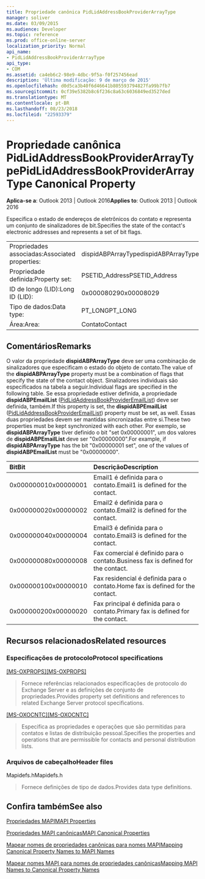 ```yaml
---
title: Propriedade canônica PidLidAddressBookProviderArrayType
manager: soliver
ms.date: 03/09/2015
ms.audience: Developer
ms.topic: reference
ms.prod: office-online-server
localization_priority: Normal
api_name:
- PidLidAddressBookProviderArrayType
api_type:
- COM
ms.assetid: ca4eb6c2-98e9-4dbc-9f5a-f0f257456ead
description: 'Última modificação: 9 de março de 2015'
ms.openlocfilehash: d0d5ca3b40f6d46641b805593794827fa99b7fb7
ms.sourcegitcommit: 0cf39e5382b8c6f236c8a63c6036849ed3527ded
ms.translationtype: MT
ms.contentlocale: pt-BR
ms.lasthandoff: 08/23/2018
ms.locfileid: "22593379"
---
```

# <a name="pidlidaddressbookproviderarraytype-canonical-property"></a><span data-ttu-id="0633d-103">Propriedade canônica PidLidAddressBookProviderArrayType</span><span class="sxs-lookup"><span data-stu-id="0633d-103">PidLidAddressBookProviderArrayType Canonical Property</span></span>

  
  
<span data-ttu-id="0633d-104">**Aplica-se a**: Outlook 2013 | Outlook 2016</span><span class="sxs-lookup"><span data-stu-id="0633d-104">**Applies to**: Outlook 2013 | Outlook 2016</span></span> 
  
<span data-ttu-id="0633d-105">Especifica o estado de endereços de eletrônicos do contato e representa um conjunto de sinalizadores de bit.</span><span class="sxs-lookup"><span data-stu-id="0633d-105">Specifies the state of the contact's electronic addresses and represents a set of bit flags.</span></span>
  
|||
|:-----|:-----|
|<span data-ttu-id="0633d-106">Propriedades associadas:</span><span class="sxs-lookup"><span data-stu-id="0633d-106">Associated properties:</span></span>  <br/> |<span data-ttu-id="0633d-107">dispidABPArrayType</span><span class="sxs-lookup"><span data-stu-id="0633d-107">dispidABPArrayType</span></span>  <br/> |
|<span data-ttu-id="0633d-108">Propriedade definida:</span><span class="sxs-lookup"><span data-stu-id="0633d-108">Property set:</span></span>  <br/> |<span data-ttu-id="0633d-109">PSETID_Address</span><span class="sxs-lookup"><span data-stu-id="0633d-109">PSETID_Address</span></span>  <br/> |
|<span data-ttu-id="0633d-110">ID de longo (LID):</span><span class="sxs-lookup"><span data-stu-id="0633d-110">Long ID (LID):</span></span>  <br/> |<span data-ttu-id="0633d-111">0x00008029</span><span class="sxs-lookup"><span data-stu-id="0633d-111">0x00008029</span></span>  <br/> |
|<span data-ttu-id="0633d-112">Tipo de dados:</span><span class="sxs-lookup"><span data-stu-id="0633d-112">Data type:</span></span>  <br/> |<span data-ttu-id="0633d-113">PT_LONG</span><span class="sxs-lookup"><span data-stu-id="0633d-113">PT_LONG</span></span>  <br/> |
|<span data-ttu-id="0633d-114">Área:</span><span class="sxs-lookup"><span data-stu-id="0633d-114">Area:</span></span>  <br/> |<span data-ttu-id="0633d-115">Contato</span><span class="sxs-lookup"><span data-stu-id="0633d-115">Contact</span></span>  <br/> |
   
## <a name="remarks"></a><span data-ttu-id="0633d-116">Comentários</span><span class="sxs-lookup"><span data-stu-id="0633d-116">Remarks</span></span>

<span data-ttu-id="0633d-117">O valor da propriedade **dispidABPArrayType** deve ser uma combinação de sinalizadores que especificam o estado do objeto de contato.</span><span class="sxs-lookup"><span data-stu-id="0633d-117">The value of the **dispidABPArrayType** property must be a combination of flags that specify the state of the contact object.</span></span> <span data-ttu-id="0633d-118">Sinalizadores individuais são especificados na tabela a seguir.</span><span class="sxs-lookup"><span data-stu-id="0633d-118">Individual flags are specified in the following table.</span></span> <span data-ttu-id="0633d-119">Se essa propriedade estiver definida, a propriedade **dispidABPEmailList** ([PidLidAddressBookProviderEmailList](pidlidaddressbookprovideremaillist-canonical-property.md)) deve ser definida, também.</span><span class="sxs-lookup"><span data-stu-id="0633d-119">If this property is set, the **dispidABPEmailList** ([PidLidAddressBookProviderEmailList](pidlidaddressbookprovideremaillist-canonical-property.md)) property must be set, as well.</span></span> <span data-ttu-id="0633d-120">Essas duas propriedades devem ser mantidas sincronizadas entre si.</span><span class="sxs-lookup"><span data-stu-id="0633d-120">These two properties must be kept synchronized with each other.</span></span> <span data-ttu-id="0633d-121">Por exemplo, se **dispidABPArrayType** tiver definido o bit "set 0x00000001", um dos valores de **dispidABPEmailList** deve ser "0x00000000".</span><span class="sxs-lookup"><span data-stu-id="0633d-121">For example, if **dispidABPArrayType** has the bit "0x00000001 set", one of the values of **dispidABPEmailList** must be "0x00000000".</span></span> 
  
|<span data-ttu-id="0633d-122">**Bit**</span><span class="sxs-lookup"><span data-stu-id="0633d-122">**Bit**</span></span>|<span data-ttu-id="0633d-123">**Descrição**</span><span class="sxs-lookup"><span data-stu-id="0633d-123">**Description**</span></span>|
|:-----|:-----|
|<span data-ttu-id="0633d-124">0x00000001</span><span class="sxs-lookup"><span data-stu-id="0633d-124">0x00000001</span></span>  <br/> |<span data-ttu-id="0633d-125">Email1 é definida para o contato.</span><span class="sxs-lookup"><span data-stu-id="0633d-125">Email1 is defined for the contact.</span></span>  <br/> |
|<span data-ttu-id="0633d-126">0x00000002</span><span class="sxs-lookup"><span data-stu-id="0633d-126">0x00000002</span></span>  <br/> |<span data-ttu-id="0633d-127">Email2 é definida para o contato.</span><span class="sxs-lookup"><span data-stu-id="0633d-127">Email2 is defined for the contact.</span></span>  <br/> |
|<span data-ttu-id="0633d-128">0x00000004</span><span class="sxs-lookup"><span data-stu-id="0633d-128">0x00000004</span></span>  <br/> |<span data-ttu-id="0633d-129">Email3 é definida para o contato.</span><span class="sxs-lookup"><span data-stu-id="0633d-129">Email3 is defined for the contact.</span></span>  <br/> |
|<span data-ttu-id="0633d-130">0x00000008</span><span class="sxs-lookup"><span data-stu-id="0633d-130">0x00000008</span></span>  <br/> |<span data-ttu-id="0633d-131">Fax comercial é definido para o contato.</span><span class="sxs-lookup"><span data-stu-id="0633d-131">Business fax is defined for the contact.</span></span>  <br/> |
|<span data-ttu-id="0633d-132">0x00000010</span><span class="sxs-lookup"><span data-stu-id="0633d-132">0x00000010</span></span>  <br/> |<span data-ttu-id="0633d-133">Fax residencial é definida para o contato.</span><span class="sxs-lookup"><span data-stu-id="0633d-133">Home fax is defined for the contact.</span></span>  <br/> |
|<span data-ttu-id="0633d-134">0x00000020</span><span class="sxs-lookup"><span data-stu-id="0633d-134">0x00000020</span></span>  <br/> |<span data-ttu-id="0633d-135">Fax principal é definida para o contato.</span><span class="sxs-lookup"><span data-stu-id="0633d-135">Primary fax is defined for the contact.</span></span>  <br/> |
   
## <a name="related-resources"></a><span data-ttu-id="0633d-136">Recursos relacionados</span><span class="sxs-lookup"><span data-stu-id="0633d-136">Related resources</span></span>

### <a name="protocol-specifications"></a><span data-ttu-id="0633d-137">Especificações de protocolo</span><span class="sxs-lookup"><span data-stu-id="0633d-137">Protocol specifications</span></span>

<span data-ttu-id="0633d-138">[[MS-OXPROPS]](http://msdn.microsoft.com/library/f6ab1613-aefe-447d-a49c-18217230b148%28Office.15%29.aspx)</span><span class="sxs-lookup"><span data-stu-id="0633d-138">[[MS-OXPROPS]](http://msdn.microsoft.com/library/f6ab1613-aefe-447d-a49c-18217230b148%28Office.15%29.aspx)</span></span>
  
> <span data-ttu-id="0633d-139">Fornece referências relacionados especificações de protocolo do Exchange Server e as definições de conjunto de propriedades.</span><span class="sxs-lookup"><span data-stu-id="0633d-139">Provides property set definitions and references to related Exchange Server protocol specifications.</span></span>
    
<span data-ttu-id="0633d-140">[[MS-OXOCNTC]](http://msdn.microsoft.com/library/9b636532-9150-4836-9635-9c9b756c9ccf%28Office.15%29.aspx)</span><span class="sxs-lookup"><span data-stu-id="0633d-140">[[MS-OXOCNTC]](http://msdn.microsoft.com/library/9b636532-9150-4836-9635-9c9b756c9ccf%28Office.15%29.aspx)</span></span>
  
> <span data-ttu-id="0633d-141">Especifica as propriedades e operações que são permitidas para contatos e listas de distribuição pessoal.</span><span class="sxs-lookup"><span data-stu-id="0633d-141">Specifies the properties and operations that are permissible for contacts and personal distribution lists.</span></span>
    
### <a name="header-files"></a><span data-ttu-id="0633d-142">Arquivos de cabeçalho</span><span class="sxs-lookup"><span data-stu-id="0633d-142">Header files</span></span>

<span data-ttu-id="0633d-143">Mapidefs.h</span><span class="sxs-lookup"><span data-stu-id="0633d-143">Mapidefs.h</span></span>
  
> <span data-ttu-id="0633d-144">Fornece definições de tipo de dados.</span><span class="sxs-lookup"><span data-stu-id="0633d-144">Provides data type definitions.</span></span>
    
## <a name="see-also"></a><span data-ttu-id="0633d-145">Confira também</span><span class="sxs-lookup"><span data-stu-id="0633d-145">See also</span></span>



[<span data-ttu-id="0633d-146">Propriedades MAPI</span><span class="sxs-lookup"><span data-stu-id="0633d-146">MAPI Properties</span></span>](mapi-properties.md)
  
[<span data-ttu-id="0633d-147">Propriedades MAPI canônicas</span><span class="sxs-lookup"><span data-stu-id="0633d-147">MAPI Canonical Properties</span></span>](mapi-canonical-properties.md)
  
[<span data-ttu-id="0633d-148">Mapear nomes de propriedades canônicas para nomes MAPI</span><span class="sxs-lookup"><span data-stu-id="0633d-148">Mapping Canonical Property Names to MAPI Names</span></span>](mapping-canonical-property-names-to-mapi-names.md)
  
[<span data-ttu-id="0633d-149">Mapear nomes MAPI para nomes de propriedades canônicas</span><span class="sxs-lookup"><span data-stu-id="0633d-149">Mapping MAPI Names to Canonical Property Names</span></span>](mapping-mapi-names-to-canonical-property-names.md)


